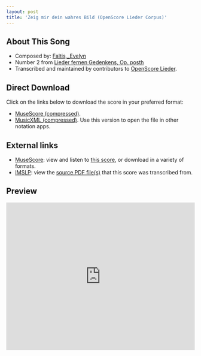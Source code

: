 ```yaml
---
layout: post
title: 'Zeig mir dein wahres Bild (OpenScore Lieder Corpus)'
---
```


## About This Song

- Composed by: [Faltis,_Evelyn](https://fourscoreandmore.org/openscore/lieder/Faltis,_Evelyn)
- Number 2 from [Lieder fernen Gedenkens, Op. posth](https://fourscoreandmore.org/openscore/lieder/Faltis,_Evelyn/Lieder_fernen_Gedenkens,_Op._posth)
- Transcribed and maintained by contributors to [OpenScore Lieder].

[OpenScore Lieder]: https://musescore.com/openscore-lieder-corpus

## Direct Download

Click on the links below to download the score in your preferred format:
- [MuseScore (compressed)](https://github.com/openscore/lieder/blob/main/scores/Faltis,_Evelyn/Lieder_fernen_Gedenkens,_Op._posth/2_Zeig_mir_dein_wahres_Bild/lc6598190.mscz?raw=true).
- [MusicXML (compressed)](https://github.com/openscore/lieder/blob/main/scores/Faltis,_Evelyn/Lieder_fernen_Gedenkens,_Op._posth/2_Zeig_mir_dein_wahres_Bild/lc6598190.mxl?raw=true). Use this version to open the file in other notation apps.

## External links

- [MuseScore]: view and listen to [this score][MuseScore], or download in a variety of formats.
- [IMSLP]: view the [source PDF file(s)][IMSLP] that this score was transcribed from.

[MuseScore]: https://musescore.com/score/6598190
[IMSLP]: https://imslp.org/wiki/Special:ReverseLookup/86859

## Preview

<iframe width="100%" height="394" src="https://musescore.com/openscore-lieder-corpus/scores/6598190/embed" frameborder="0" allowfullscreen allow="autoplay; fullscreen"></iframe>
